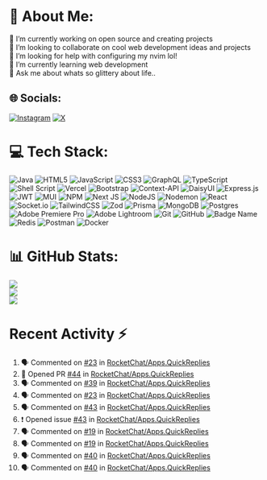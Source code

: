 # 💫 About Me:
🔭 I’m currently working on open source and creating projects<br>👯 I’m looking to collaborate on cool web development ideas and projects<br>🤝 I’m looking for help with configuring my nvim lol!<br>🌱 I’m currently learning web development<br>💬 Ask me about whats so glittery about life..<br> 


## 🌐 Socials:
[![Instagram](https://img.shields.io/badge/Instagram-%23E4405F.svg?logo=Instagram&logoColor=white)](https://instagram.com/meet.279) [![X](https://img.shields.io/badge/X-black.svg?logo=X&logoColor=white)](https://x.com/Heyy_Meet) 

# 💻 Tech Stack:
![Java](https://img.shields.io/badge/java-%23ED8B00.svg?style=for-the-badge&logo=openjdk&logoColor=white) ![HTML5](https://img.shields.io/badge/html5-%23E34F26.svg?style=for-the-badge&logo=html5&logoColor=white) ![JavaScript](https://img.shields.io/badge/javascript-%23323330.svg?style=for-the-badge&logo=javascript&logoColor=%23F7DF1E) ![CSS3](https://img.shields.io/badge/css3-%231572B6.svg?style=for-the-badge&logo=css3&logoColor=white) ![GraphQL](https://img.shields.io/badge/-GraphQL-E10098?style=for-the-badge&logo=graphql&logoColor=white) ![TypeScript](https://img.shields.io/badge/typescript-%23007ACC.svg?style=for-the-badge&logo=typescript&logoColor=white) ![Shell Script](https://img.shields.io/badge/shell_script-%23121011.svg?style=for-the-badge&logo=gnu-bash&logoColor=white) ![Vercel](https://img.shields.io/badge/vercel-%23000000.svg?style=for-the-badge&logo=vercel&logoColor=white) ![Bootstrap](https://img.shields.io/badge/bootstrap-%238511FA.svg?style=for-the-badge&logo=bootstrap&logoColor=white) ![Context-API](https://img.shields.io/badge/Context--Api-000000?style=for-the-badge&logo=react) ![DaisyUI](https://img.shields.io/badge/daisyui-5A0EF8?style=for-the-badge&logo=daisyui&logoColor=white) ![Express.js](https://img.shields.io/badge/express.js-%23404d59.svg?style=for-the-badge&logo=express&logoColor=%2361DAFB) ![JWT](https://img.shields.io/badge/JWT-black?style=for-the-badge&logo=JSON%20web%20tokens) ![MUI](https://img.shields.io/badge/MUI-%230081CB.svg?style=for-the-badge&logo=mui&logoColor=white) ![NPM](https://img.shields.io/badge/NPM-%23CB3837.svg?style=for-the-badge&logo=npm&logoColor=white) ![Next JS](https://img.shields.io/badge/Next-black?style=for-the-badge&logo=next.js&logoColor=white) ![NodeJS](https://img.shields.io/badge/node.js-6DA55F?style=for-the-badge&logo=node.js&logoColor=white) ![Nodemon](https://img.shields.io/badge/NODEMON-%23323330.svg?style=for-the-badge&logo=nodemon&logoColor=%BBDEAD) ![React](https://img.shields.io/badge/react-%2320232a.svg?style=for-the-badge&logo=react&logoColor=%2361DAFB) ![Socket.io](https://img.shields.io/badge/Socket.io-black?style=for-the-badge&logo=socket.io&badgeColor=010101) ![TailwindCSS](https://img.shields.io/badge/tailwindcss-%2338B2AC.svg?style=for-the-badge&logo=tailwind-css&logoColor=white) ![Zod](https://img.shields.io/badge/zod-%233068b7.svg?style=for-the-badge&logo=zod&logoColor=white) ![Prisma](https://img.shields.io/badge/Prisma-3982CE?style=for-the-badge&logo=Prisma&logoColor=white) ![MongoDB](https://img.shields.io/badge/MongoDB-%234ea94b.svg?style=for-the-badge&logo=mongodb&logoColor=white) ![Postgres](https://img.shields.io/badge/postgres-%23316192.svg?style=for-the-badge&logo=postgresql&logoColor=white) ![Adobe Premiere Pro](https://img.shields.io/badge/Adobe%20Premiere%20Pro-9999FF.svg?style=for-the-badge&logo=Adobe%20Premiere%20Pro&logoColor=white) ![Adobe Lightroom](https://img.shields.io/badge/Adobe%20Lightroom-31A8FF.svg?style=for-the-badge&logo=Adobe%20Lightroom&logoColor=white) ![Git](https://img.shields.io/badge/git-%23F05033.svg?style=for-the-badge&logo=git&logoColor=white) ![GitHub](https://img.shields.io/badge/github-%23121011.svg?style=for-the-badge&logo=github&logoColor=white) ![Badge Name](https://img.shields.io/badge/tRPC-%232596BE.svg?style=for-the-badge&logo=tRPC&logoColor=white) ![Redis](https://img.shields.io/badge/redis-%23DD0031.svg?style=for-the-badge&logo=redis&logoColor=white) ![Postman](https://img.shields.io/badge/Postman-FF6C37?style=for-the-badge&logo=postman&logoColor=white) ![Docker](https://img.shields.io/badge/docker-%230db7ed.svg?style=for-the-badge&logo=docker&logoColor=white)
# 📊 GitHub Stats:
![](https://github-readme-stats.vercel.app/api?username=not-meet&theme=dark&hide_border=false&include_all_commits=true&count_private=true)<br/>
![](https://github-readme-streak-stats.herokuapp.com/?user=not-meet&theme=dark&hide_border=false)<br/>
![](https://github-readme-stats.vercel.app/api/top-langs/?username=not-meet&theme=dark&hide_border=false&include_all_commits=true&count_private=true&layout=compact)

# Recent Activity :zap:
<!--START_SECTION:activity-->
1. 🗣 Commented on [#23](https://github.com/RocketChat/Apps.QuickReplies/pull/23#issuecomment-2686531180) in [RocketChat/Apps.QuickReplies](https://github.com/RocketChat/Apps.QuickReplies)
2. 💪 Opened PR [#44](https://github.com/RocketChat/Apps.QuickReplies/pull/44) in [RocketChat/Apps.QuickReplies](https://github.com/RocketChat/Apps.QuickReplies)
3. 🗣 Commented on [#39](https://github.com/RocketChat/Apps.QuickReplies/pull/39#issuecomment-2686307528) in [RocketChat/Apps.QuickReplies](https://github.com/RocketChat/Apps.QuickReplies)
4. 🗣 Commented on [#23](https://github.com/RocketChat/Apps.QuickReplies/pull/23#issuecomment-2686173079) in [RocketChat/Apps.QuickReplies](https://github.com/RocketChat/Apps.QuickReplies)
5. 🗣 Commented on [#43](https://github.com/RocketChat/Apps.QuickReplies/issues/43#issuecomment-2685953942) in [RocketChat/Apps.QuickReplies](https://github.com/RocketChat/Apps.QuickReplies)
6. ❗ Opened issue [#43](https://github.com/RocketChat/Apps.QuickReplies/issues/43) in [RocketChat/Apps.QuickReplies](https://github.com/RocketChat/Apps.QuickReplies)
7. 🗣 Commented on [#19](https://github.com/RocketChat/Apps.QuickReplies/issues/19#issuecomment-2685482953) in [RocketChat/Apps.QuickReplies](https://github.com/RocketChat/Apps.QuickReplies)
8. 🗣 Commented on [#19](https://github.com/RocketChat/Apps.QuickReplies/issues/19#issuecomment-2685462212) in [RocketChat/Apps.QuickReplies](https://github.com/RocketChat/Apps.QuickReplies)
9. 🗣 Commented on [#40](https://github.com/RocketChat/Apps.QuickReplies/issues/40#issuecomment-2683286570) in [RocketChat/Apps.QuickReplies](https://github.com/RocketChat/Apps.QuickReplies)
10. 🗣 Commented on [#40](https://github.com/RocketChat/Apps.QuickReplies/issues/40#issuecomment-2679935975) in [RocketChat/Apps.QuickReplies](https://github.com/RocketChat/Apps.QuickReplies)
<!--END_SECTION:activity-->


<!-- Proudly created with GPRM ( https://gprm.itsvg.in ) -->
